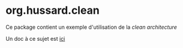 # org.hussard.clean
Ce package contient un exemple d'utilisation de la *clean architecture*

Un doc à ce sujet est [ici](../../../../../docs/asciidoc/readme.adoc)
